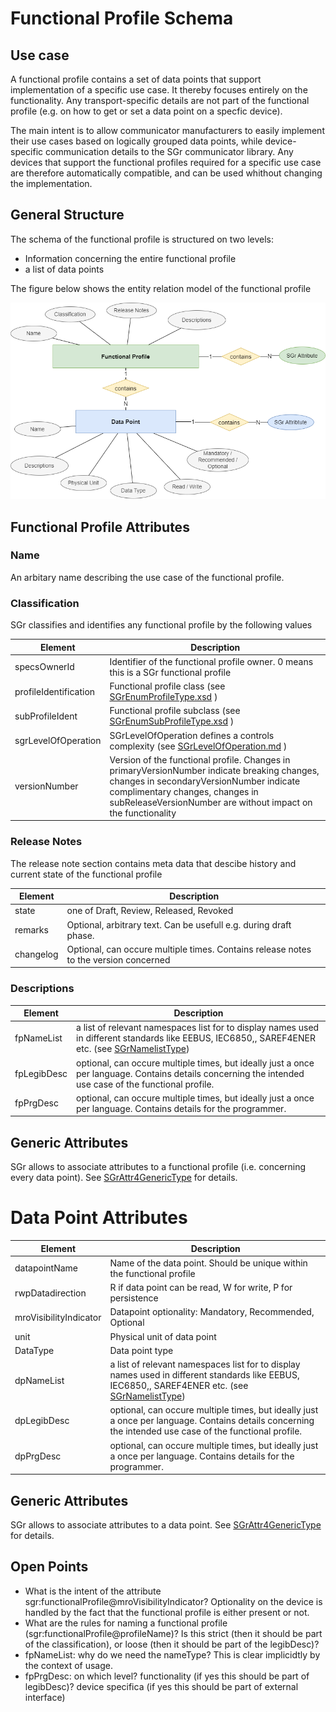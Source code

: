 # Functional Profile Schema

## Use case

A functional profile contains a set of data points that support implementation of a specific use case. It thereby
focuses entirely on the functionality. Any transport-specific details are not part of the functional profile (e.g.
on how to get or set a data point on a specfic device).

The main intent is to allow communicator manufacturers to easily implement their use cases based on logically grouped data points, while device-specific communication details to the SGr communicator library. Any devices that support the functional profiles required for a specific use case are therefore  automatically compatible, and can be used whithout changing the implementation.

## General Structure
The schema of the functional profile is structured on two levels:
- Information concerning the entire functional profile
- a list of data points

The figure below shows the entity relation model of the functional profile

![Functional Profile Entity Relation](functionalProfile.drawio.png)

## Functional Profile Attributes

### Name
An arbitary name describing the use case of the functional profile. 

### Classification
SGr classifies and identifies any functional profile by the following values

| Element               | Description |
|-----------------------|-------------|
| specsOwnerId          | Identifier of the functional profile owner. 0 means this is a SGr functional profile |
| profileIdentification | Functional profile class (see [SGrEnumProfileType.xsd](/SchemaDatabase/SGr/Generic/SGrEnumProfileType.xsd) ) |
| subProfileIdent       | Functional profile subclass (see [SGrEnumSubProfileType.xsd](/SchemaDatabase/SGr/Generic/SGrEnumSubProfileType.xsd) ) |
| sgrLevelOfOperation   | SGrLevelOfOperation defines a controls complexity  (see [SGrLevelOfOperation.md](SGrLevelOfOperation.md) ) |
| versionNumber         | Version of the functional profile. Changes in primaryVersionNumber indicate breaking changes, changes in secondaryVersionNumber indicate complimentary changes, changes in subReleaseVersionNumber are without impact on the functionality | 

### Release Notes
The release note section contains meta data that descibe history and current state of the functional profile

| Element   | Description |
|-----------|-------------|
| state     | one of Draft, Review, Released, Revoked |
| remarks   |  Optional, arbitrary text. Can be usefull e.g. during draft phase. |
| changelog | Optional, can occure multiple times. Contains release notes to the version concerned |

### Descriptions
| Element     | Description |
|-------------|-------------|
| fpNameList  | a list of relevant namespaces list for to display names used in different standards like EEBUS, IEC6850,, SAREF4ENER etc. (see [SGrNamelistType](SGrNamelistType.md))|
| fpLegibDesc | optional, can occure multiple times, but ideally just a once per language. Contains details concerning the intended use case of the functional profile. |
| fpPrgDesc   | optional, can occure multiple times, but ideally just a once per language. Contains details for the programmer. |

## Generic Attributes
SGr allows to associate attributes to a functional profile (i.e. concerning every data point). See [SGrAttr4GenericType](SGrAttr4GenericType.md) for details.

# Data Point Attributes
| Element     | Description |
|-------------|-------------|
| datapointName | Name of the data point. Should be unique within the functional profile |
| rwpDatadirection | R if data point can be read, W for write, P for persistence |
| mroVisibilityIndicator | Datapoint optionality: Mandatory, Recommended, Optional |
| unit | Physical unit of data point |
| DataType |  Data point type|
| dpNameList | a list of relevant namespaces list for to display names used in different standards like EEBUS, IEC6850,, SAREF4ENER etc. (see [SGrNamelistType](SGrNamelistType.md))|
| dpLegibDesc | optional, can occure multiple times, but ideally just a once per language. Contains details concerning the intended use case of the functional profile. |
| dpPrgDesc | optional, can occure multiple times, but ideally just a once per language. Contains details for the programmer. |


## Generic Attributes
SGr allows to associate attributes to a data point. See [SGrAttr4GenericType](SGrAttr4GenericType.md) for details.


## Open Points
- What is the intent of the attribute sgr:functionalProfile@mroVisibilityIndicator? Optionality on the device is handled by the fact that the functional profile is either present or not.
- What are the rules for naming a functional profile (sgr:functionalProfile@profileName)? Is this strict (then it should be part of the classification), or loose (then it should be part of the legibDesc)?
- fpNameList: why do we need the nameType? This is clear implicidtly by the context of usage.
- fpPrgDesc: on which level? functionality (if yes this should be part of legibDesc)? device specifica (if yes this should be part of external interface)